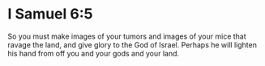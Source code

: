 # I Samuel 6:5

So you must make images of your tumors and images of your mice that ravage the land, and give glory to the God of Israel. Perhaps he will lighten his hand from off you and your gods and your land.
